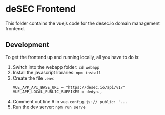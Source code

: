 # deSEC Frontend

This folder contains the vuejs code for the desec.io domain management frontend.

## Development

To get the frontend up and running locally, all you have to do is:

1. Switch into the webapp folder: `cd webapp`
2. Install the javascript libraries: `npm install`
3. Create the file `.env`:
   ```.env
   VUE_APP_API_BASE_URL = "https://desec.io/api/v1/"
   VUE_APP_LOCAL_PUBLIC_SUFFIXES = dedyn.,
   ```
3. Comment out line 6 in `vue.config.js`: `// public: '...`
4. Run the dev server: `npm run serve`
